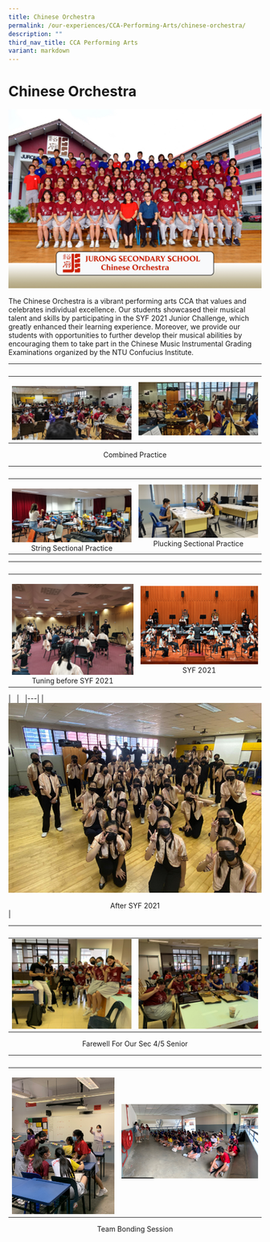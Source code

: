 ```yaml
---
title: Chinese Orchestra
permalink: /our-experiences/CCA-Performing-Arts/chinese-orchestra/
description: ""
third_nav_title: CCA Performing Arts
variant: markdown
---
```

# Chinese Orchestra 
![](/images/CO_FORMAL.jpg)

The Chinese Orchestra is a vibrant performing arts CCA that values and celebrates individual excellence. Our students showcased their musical talent and skills by participating in the SYF 2021 Junior Challenge, which greatly enhanced their learning experience. Moreover, we provide our students with opportunities to further develop their musical abilities by encouraging them to take part in the Chinese Music Instrumental Grading Examinations organized by the NTU Confucius Institute.


|&nbsp;&nbsp; |&nbsp;&nbsp; |  
|---|---|  
|&nbsp;![](/images/JS1_CO_1.png) |  ![](/images/JS2_CO_2.png)   |

<center>Combined Practice</center>

|&nbsp;&nbsp; |&nbsp;&nbsp; |  
|---|---|  
|&nbsp;![](/images/JS3_CO_3.png) <center>String Sectional Practice</center> |  ![](/images/JS4_CO_4.png) <center>Plucking Sectional Practice</center> |

|&nbsp;&nbsp; |&nbsp;&nbsp; |  
|---|---|  
|&nbsp;![](/images/JS5_CO_5.png) <center>Tuning before SYF 2021 </center> |![](/images/JS6_CO_6.png) <center>SYF 2021</center> |

|&nbsp;&nbsp; |&nbsp;&nbsp; 
|---|
|&nbsp;![](/images/JS7_CO_7.png)<center>After SYF 2021</center>| 


|&nbsp;&nbsp; |&nbsp;&nbsp; |  
|---|---|  
|![](/images/JS8_CO_8.png) | ![](/images/JS9_CO_9.png) |

<center>Farewell For Our Sec 4/5 Senior</center>

 
|&nbsp;&nbsp; |&nbsp;&nbsp; |  
|---|---|  
|&nbsp;![](/images/JS10_CO_10.png)  | ![](/images/JS11_CO_11.png) |
 
 <center>Team Bonding Session</center>
 
